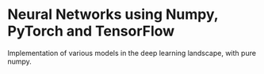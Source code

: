 # Neural Networks using Numpy, PyTorch and TensorFlow

Implementation of various models in the deep learning landscape, with pure numpy.

